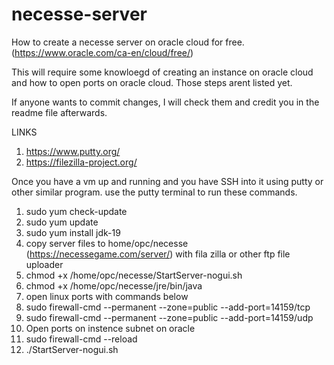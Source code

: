 # necesse-server
How to create a necesse server on oracle cloud for free. (https://www.oracle.com/ca-en/cloud/free/)

This will require some knowloegd of creating an instance on oracle cloud and how to open ports on oracle cloud. Those steps arent listed yet.

If anyone wants to commit changes, I will check them and credit you in the readme file afterwards. 

LINKS
1. https://www.putty.org/
2. https://filezilla-project.org/

Once you have a vm up and running and you have SSH into it using putty or other similar program. use the putty terminal to run these commands.

1. sudo yum check-update
2. sudo yum update
3. sudo yum install jdk-19
4. copy server files to home/opc/necesse (https://necessegame.com/server/) with fila zilla or other ftp file uploader
5. chmod +x /home/opc/necesse/StartServer-nogui.sh
6. chmod +x /home/opc/necesse/jre/bin/java
7. open linux ports with commands below
8. sudo firewall-cmd --permanent --zone=public --add-port=14159/tcp
9. sudo firewall-cmd --permanent --zone=public --add-port=14159/udp
10. Open ports on instence subnet on oracle
11. sudo firewall-cmd --reload
12. ./StartServer-nogui.sh
